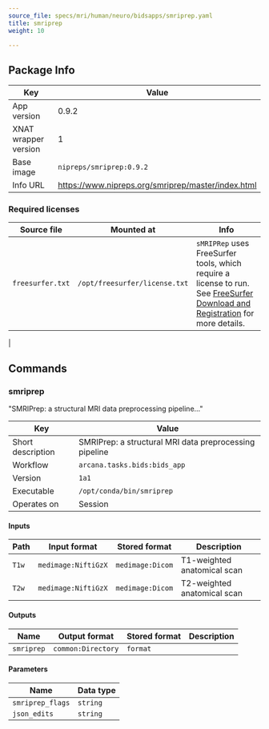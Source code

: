 ```yaml
---
source_file: specs/mri/human/neuro/bidsapps/smriprep.yaml
title: smriprep
weight: 10

---
```


## Package Info
|Key|Value|
|---|-----|
|App version|0.9.2|
|XNAT wrapper version|1|
|Base image|`nipreps/smriprep:0.9.2`|
|Info URL|https://www.nipreps.org/smriprep/master/index.html|

### Required licenses
|Source file|Mounted at|Info|
|-----------|----------|----|
|`freesurfer.txt`|`/opt/freesurfer/license.txt`|`sMRIPRep` uses FreeSurfer tools, which require a license to run.<br> See [FreeSurfer Download and Registration](https://surfer.nmr.mgh.harvard.edu/registration.html) for more details.
|

## Commands
### smriprep
"SMRIPrep: a structural MRI data preprocessing pipeline..."


|Key|Value|
|---|-----|
|Short description|SMRIPrep: a structural MRI data preprocessing pipeline|
|Workflow|`arcana.tasks.bids:bids_app`|
|Version|`1a1`|
|Executable|`/opt/conda/bin/smriprep`|
|Operates on|Session|
#### Inputs
|Path|Input format|Stored format|Description|
|----|------------|-------------|-----------|
|`T1w`|`medimage:NiftiGzX`|`medimage:Dicom`|T1-weighted anatomical scan|
|`T2w`|`medimage:NiftiGzX`|`medimage:Dicom`|T2-weighted anatomical scan|

#### Outputs
|Name|Output format|Stored format|Description|
|----|-------------|-------------|-----------|
|`smriprep`|`common:Directory`|`format`||

#### Parameters
|Name|Data type|
|----|---------|
|`smriprep_flags`|`string`|
|`json_edits`|`string`|

